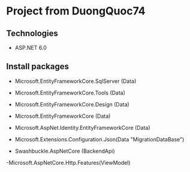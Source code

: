 # Project from DuongQuoc74
## Technologies
- ASP.NET 6.0
## Install packages
 - Microsoft.EntityFrameworkCore.SqlServer (Data)
 - Microsoft.EntityFrameworkCore.Tools (Data)
 - Microsoft.EntityFrameworkCore.Design (Data)
 - Microsoft.EntityFrameworkCore (Data)
 - Microsoft.AspNet.Identity.EntityFrameworkCore (Data)
 - Microsoft.Extensions.Configuration.Json(Data "MigrationDataBase")

 - Swashbuckle.AspNetCore (BackendApi)

 -Microsoft.AspNetCore.Http.Features(ViewModel)